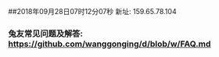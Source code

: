 ##2018年09月28日07时12分07秒 新址: 159.65.78.104
### 兔友常见问题及解答: https://github.com/wanggonging/d/blob/w/FAQ.md
